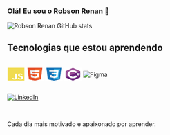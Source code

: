 ### Olá! Eu sou o Robson Renan 👋


![Robson Renan GitHub stats](https://github-readme-stats.vercel.app/api?username=reenan71&show_icons=true&theme=onedark)

## Tecnologias que estou aprendendo
<div stylr="display: inline_block"><br/>
  <img align="center" alt="Js" height="30" width="40" src="https://raw.githubusercontent.com/devicons/devicon/master/icons/javascript/javascript-plain.svg">
  
  <img align="center" alt="HTML" height="30" width="40" src="https://raw.githubusercontent.com/devicons/devicon/master/icons/html5/html5-original.svg">
  <img align="center" alt="CSS" height="30" width="40" src="https://raw.githubusercontent.com/devicons/devicon/master/icons/css3/css3-original.svg">
  <img align="center" alt="Csharp" height="30" width="40" src="https://raw.githubusercontent.com/devicons/devicon/master/icons/csharp/csharp-original.svg">
   <img align="center" alt="Figma" height="30" width="40" src="http://www.w3.org/2000/svg">

  
  
  
  

  ##

  [![LinkedIn](https://img.shields.io/badge/LinkedIn-0077B5?style=for-the-badge&logo=linkedin&logoColor=white)](https://www.linkedin.com/in/robson-renan-da-silva-934615236/)

</div>
<br/>

Cada dia mais motivado e apaixonado por aprender.

